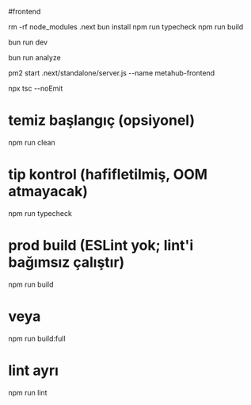#frontend   

rm -rf node_modules  .next
bun install
npm run typecheck
npm run build


bun run dev



bun run analyze

pm2 start .next/standalone/server.js --name metahub-frontend

npx tsc --noEmit


# temiz başlangıç (opsiyonel)
npm run clean

# tip kontrol (hafifletilmiş, OOM atmayacak)
npm run typecheck

# prod build (ESLint yok; lint'i bağımsız çalıştır)
npm run build
# veya
npm run build:full

# lint ayrı
npm run lint
